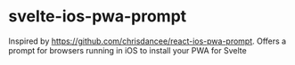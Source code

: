# svelte-ios-pwa-prompt
Inspired by https://github.com/chrisdancee/react-ios-pwa-prompt. Offers a prompt for browsers running in iOS to install your PWA for Svelte
